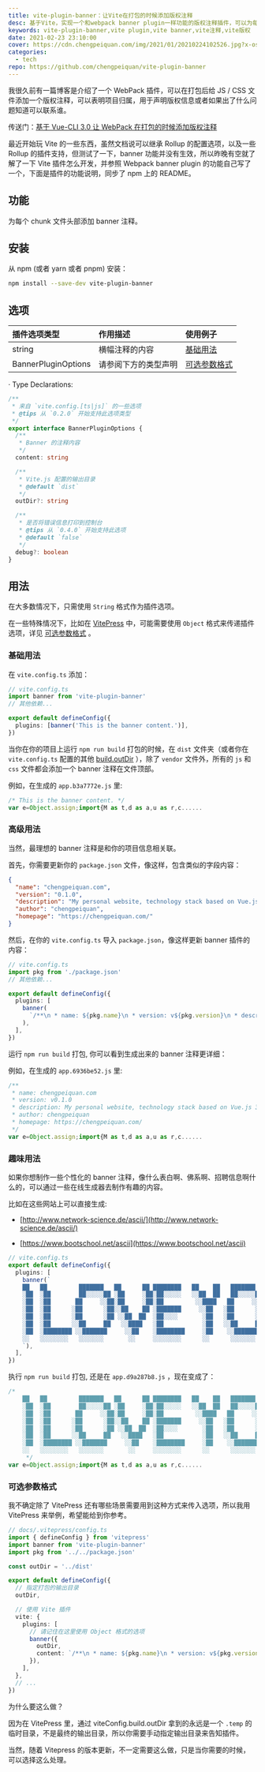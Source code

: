 ```yaml
---
title: vite-plugin-banner：让Vite在打包的时候添加版权注释
desc: 基于Vite，实现一个和webpack banner plugin一样功能的版权注释插件，可以为每个 chunk 文件头部添加 banner 注释。
keywords: vite-plugin-banner,vite plugin,vite banner,vite注释,vite版权
date: 2021-02-23 23:10:00
cover: https://cdn.chengpeiquan.com/img/2021/01/20210224102526.jpg?x-oss-process=image/interlace,1
categories:
  - tech
repo: https://github.com/chengpeiquan/vite-plugin-banner
---
```


我很久前有一篇博客是介绍了一个 WebPack 插件，可以在打包后给 JS / CSS 文件添加一个版权注释，可以表明项目归属，用于声明版权信息或者如果出了什么问题知道可以联系谁。

传送门：[基于 Vue-CLI 3.0 让 WebPack 在打包的时候添加版权注释](https://chengpeiquan.com/article/vue-cli-webpack-banner-plugin.html)

最近开始玩 Vite 的一些东西，虽然文档说可以继承 Rollup 的配置选项，以及一些 Rollup 的插件支持，但测试了一下，banner 功能并没有生效，所以昨晚有空就了解了一下 Vite 插件怎么开发，并参照 Webpack banner plugin 的功能自己写了一个，下面是插件的功能说明，同步了 npm 上的 README。

## 功能

为每个 chunk 文件头部添加 banner 注释。

## 安装

从 npm (或者 yarn 或者 pnpm) 安装：

```bash
npm install --save-dev vite-plugin-banner
```

## 选项

| 插件选项类型        | 作用描述             | 使用例子                      |
| :------------------ | :------------------- | :---------------------------- |
| string              | 横幅注释的内容       | [基础用法](#基础用法)         |
| BannerPluginOptions | 请参阅下方的类型声明 | [可选参数格式](#可选参数格式) |

· Type Declarations:

```ts
/**
 * 来自 `vite.config.[ts|js]` 的一些选项
 * @tips 从 `0.2.0` 开始支持此选项类型
 */
export interface BannerPluginOptions {
  /**
   * Banner 的注释内容
   */
  content: string

  /**
   * Vite.js 配置的输出目录
   * @default `dist`
   */
  outDir?: string

  /**
   * 是否将错误信息打印到控制台
   * @tips 从 `0.4.0` 开始支持此选项
   * @default `false`
   */
  debug?: boolean
}
```

## 用法

在大多数情况下，只需使用 `String` 格式作为插件选项。

在一些特殊情况下，比如在 [VitePress](https://vitepress.vuejs.org/) 中，可能需要使用 `Object` 格式来传递插件选项，详见 [可选参数格式](#可选参数格式) 。

### 基础用法

在 `vite.config.ts` 添加：

```ts
// vite.config.ts
import banner from 'vite-plugin-banner'
// 其他依赖...

export default defineConfig({
  plugins: [banner('This is the banner content.')],
})
```

当你在你的项目上运行 `npm run build` 打包的时候，在 `dist` 文件夹（或者你在 `vite.config.ts` 配置的其他 [build.outDir](https://vitejs.dev/config/#build-outdir) ），除了 `vendor` 文件外，所有的 `js` 和 `css` 文件都会添加一个 banner 注释在文件顶部。

例如，在生成的 `app.b3a7772e.js` 里:

```js
/* This is the banner content. */
var e=Object.assign;import{M as t,d as a,u as r,c......
```

### 高级用法

当然，最理想的 banner 注释是和你的项目信息相关联。

首先，你需要更新你的 `package.json` 文件，像这样，包含类似的字段内容：

```json
{
  "name": "chengpeiquan.com",
  "version": "0.1.0",
  "description": "My personal website, technology stack based on Vue.js 3.0, and Vite 2.0, use Server Side Generation.",
  "author": "chengpeiquan",
  "homepage": "https://chengpeiquan.com/"
}
```

然后，在你的 `vite.config.ts` 导入 `package.json`，像这样更新 banner 插件的内容：

```ts
// vite.config.ts
import pkg from './package.json'
// 其他依赖...

export default defineConfig({
  plugins: [
    banner(
      `/**\n * name: ${pkg.name}\n * version: v${pkg.version}\n * description: ${pkg.description}\n * author: ${pkg.author}\n * homepage: ${pkg.homepage}\n */`,
    ),
  ],
})
```

运行 `npm run build` 打包, 你可以看到生成出来的 banner 注释更详细：

例如，在生成的 `app.6936be52.js` 里:

```js
/**
 * name: chengpeiquan.com
 * version: v0.1.0
 * description: My personal website, technology stack based on Vue.js 3.0, and Vite 2.0, use Server Side Generation.
 * author: chengpeiquan
 * homepage: https://chengpeiquan.com/
 */
var e=Object.assign;import{M as t,d as a,u as r,c......
```

### 趣味用法

如果你想制作一些个性化的 banner 注释，像什么表白啊、佛系啊、招聘信息啊什么的，可以通过一些在线生成器去制作有趣的内容。

比如在这些网站上可以直接生成:

- [http://www.network-science.de/ascii/](http://www.network-science.de/ascii/)

- [https://www.bootschool.net/ascii](https://www.bootschool.net/ascii)

```ts
// vite.config.ts
export default defineConfig({
  plugins: [
    banner(`
    ██   ██         ███████   ██      ██ ████████   ██    ██   ███████   ██     ██
    ░██  ░██        ██░░░░░██ ░██     ░██░██░░░░░   ░░██  ██   ██░░░░░██ ░██    ░██
    ░██  ░██       ██     ░░██░██     ░██░██         ░░████   ██     ░░██░██    ░██
    ░██  ░██      ░██      ░██░░██    ██ ░███████     ░░██   ░██      ░██░██    ░██
    ░██  ░██      ░██      ░██ ░░██  ██  ░██░░░░       ░██   ░██      ░██░██    ░██
    ░██  ░██      ░░██     ██   ░░████   ░██           ░██   ░░██     ██ ░██    ░██
    ░██  ░████████ ░░███████     ░░██    ░████████     ░██    ░░███████  ░░███████ 
    ░░   ░░░░░░░░   ░░░░░░░       ░░     ░░░░░░░░      ░░      ░░░░░░░    ░░░░░░░  
    `),
  ],
})
```

执行 `npm run build` 打包, 还是在 `app.d9a287b8.js` ，现在变成了：

```js
/*
    ██   ██         ███████   ██      ██ ████████   ██    ██   ███████   ██     ██
    ░██  ░██        ██░░░░░██ ░██     ░██░██░░░░░   ░░██  ██   ██░░░░░██ ░██    ░██
    ░██  ░██       ██     ░░██░██     ░██░██         ░░████   ██     ░░██░██    ░██
    ░██  ░██      ░██      ░██░░██    ██ ░███████     ░░██   ░██      ░██░██    ░██
    ░██  ░██      ░██      ░██ ░░██  ██  ░██░░░░       ░██   ░██      ░██░██    ░██
    ░██  ░██      ░░██     ██   ░░████   ░██           ░██   ░░██     ██ ░██    ░██
    ░██  ░████████ ░░███████     ░░██    ░████████     ░██    ░░███████  ░░███████
    ░░   ░░░░░░░░   ░░░░░░░       ░░     ░░░░░░░░      ░░      ░░░░░░░    ░░░░░░░
     */
var e=Object.assign;import{M as t,d as a,u as r,c......
```

### 可选参数格式

我不确定除了 VitePress 还有哪些场景需要用到这种方式来传入选项，所以我用 VitePress 来举例，希望能给到你参考。

```ts
// docs/.vitepress/config.ts
import { defineConfig } from 'vitepress'
import banner from 'vite-plugin-banner'
import pkg from '../../package.json'

const outDir = '../dist'

export default defineConfig({
  // 指定打包的输出目录
  outDir,

  // 使用 Vite 插件
  vite: {
    plugins: [
      // 请记住在这里使用 Object 格式的选项
      banner({
        outDir,
        content: `/**\n * name: ${pkg.name}\n * version: v${pkg.version}\n * description: ${pkg.description}\n * author: ${pkg.author}\n * homepage: ${pkg.homepage}\n */`,
      }),
    ],
  },
  // ...
})
```

为什么要这么做？

因为在 VitePress 里，通过 viteConfig.build.outDir 拿到的永远是一个 `.temp` 的临时目录，不是最终的输出目录，所以你需要手动指定输出目录来告知插件。

当然，随着 Vitepress 的版本更新，不一定需要这么做，只是当你需要的时候，可以选择这么处理。
